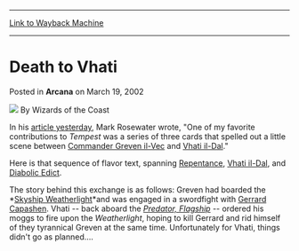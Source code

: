 
---
[Link to Wayback Machine](https://web.archive.org/web/20210502151439/https://magic.wizards.com/en/articles/archive/death-vhati-2002-03-19)

[_metadata_:author]:- "Wizards of the Coast"
[_metadata_:description]:- "In his article yesterday, Mark Rosewater wrote, `One of my favorite contributions to Tempest was a series of three cards that spelled out a little scene between Commander Greven il-Vec and Vhati il-Dal.`Here is that sequence of flavor text, spanning Repentance, Vhati il-Dal, and Diabolic Edict.The story behind this exchange is as follows: Greven had boarded the Skyship"
[_metadata_:generator]:- "Drupal 7 (http://drupal.org)"
[_metadata_:node]:- "606661"
[_metadata_:publish_date]:- "2002-03-19"
[_metadata_:source]:- "div-main-content"
[_metadata_:title]:- "Death to Vhati"
[_metadata_:wayback_capture_timestamp]:- "2021-05-02 15:14:39"
[_metadata_:wayback_raw_url]:- "https://web.archive.org/web/20210502151439id_/https://magic.wizards.com/en/articles/archive/death-vhati-2002-03-19"
[_metadata_:wayback_url]:- "https://magic.wizards.com/en/articles/archive/death-vhati-2002-03-19"
---


Death to Vhati
==============



 Posted in **Arcana**
 on March 19, 2002 






![](https://media.magic.wizards.com/styles/auth_small/public/images/person/wizards_author.jpg)
By Wizards of the Coast











In his [article yesterday](http://archive.wizards.com/default.asp?x=mtgcom/daily/mr12), Mark Rosewater wrote, "One of my favorite contributions to *Tempest* was a series of three cards that spelled out a little scene between [Commander Greven il-Vec](http://gatherer.wizards.com/Pages/Card/Details.aspx?&name=Commander%2BGreven%2Bil-Vec) and [Vhati il-Dal](http://gatherer.wizards.com/Pages/Card/Details.aspx?&name=Vhati%2Bil-Dal)."

Here is that sequence of flavor text, spanning [Repentance](http://gatherer.wizards.com/Pages/Card/Details.aspx?name=Repentance), [Vhati il-Dal](http://gatherer.wizards.com/Pages/Card/Details.aspx?name=Vhati+il-Dal), and [Diabolic Edict](http://gatherer.wizards.com/Pages/Card/Details.aspx?name=Diabolic+Edict).

The story behind this exchange is as follows: Greven had boarded the *[Skyship Weatherlight](http://gatherer.wizards.com/Pages/Card/Details.aspx?&name=Skyship%2BWeatherlight)*and was engaged in a swordfight with [Gerrard Capashen](http://gatherer.wizards.com/Pages/Card/Details.aspx?&name=Gerrard%2BCapashen). Vhati -- back aboard the *[Predator, Flagship](http://gatherer.wizards.com/Pages/Card/Details.aspx?&name=Predator%252C%2BFlagship)* -- ordered his moggs to fire upon the *Weatherlight*, hoping to kill Gerrard and rid himself of they tyrannical Greven at the same time. Unfortunately for Vhati, things didn't go as planned….







